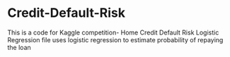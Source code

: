 # Credit-Default-Risk

This is a code for Kaggle competition- Home Credit Default Risk
Logistic Regression file uses logistic regression to estimate probability of repaying the loan
